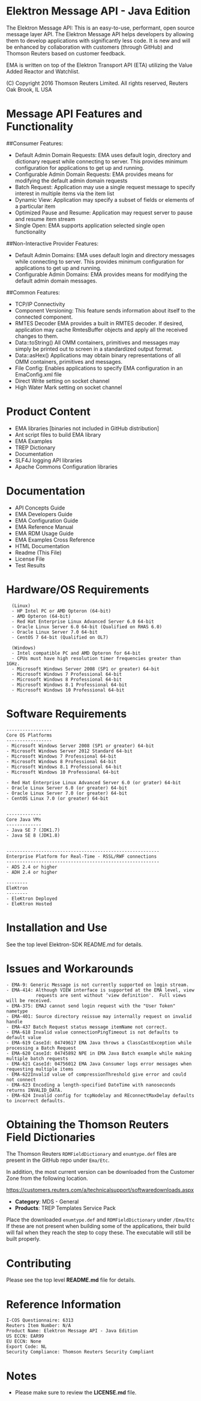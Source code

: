 

# Elektron Message API - Java Edition


The Elektron Message API: This is an easy-to-use, performant, open source message layer API. The Elektron Message API helps developers by allowing them to develop applications with significantly less code. It is new and will be enhanced by collaboration with customers (through GitHub) and Thomson Reuters based on customer feedback.

EMA is written on top of the Elektron Transport API (ETA) utilizing    the Value Added Reactor and Watchlist.  

(C) Copyright 2016 Thomson Reuters Limited. All rights reserved,
Reuters Oak Brook, IL USA
  


# Message API Features and Functionality

##Consumer Features:
- Default Admin Domain Requests: EMA uses default login, directory and 
      dictionary request while connecting to server. This provides minimum 
      configuration for applications to get up and running.   
- Configurable Admin Domain Requests:  EMA provides means for modifying the default admin domain requests
- Batch Request: Application may use a single request message to specify interest in multiple items via the item list
- Dynamic View:	Application may specify a subset of fields or elements of a particular item
- Optimized Pause and Resume: Application may request server to pause and resume item stream
- Single Open: EMA supports application selected single open functionality
	  



##Non-Interactive Provider Features:

- Default Admin Domains: EMA uses default login and directory messages while connecting to server. This provides minimum configuration for applications to get up and running.
- Configurable Admin Domains:  EMA provides means for modifying the default admin domain messages. 		

##Common Features:

- TCP/IP Connectivity
- Component Versioning: This feature sends information about itself to the connected component.
- RMTES Decoder	EMA provides a built in RMTES decoder. If desired, application may cache RmtesBuffer objects and apply all the received changes to them.
- Data::toString()	All OMM containers, primitives and messages may simply be printed out to screen in a standardized output format. 
- Data::asHex()	Applications may obtain binary representations of all OMM containers, primitives and messages.
- File Config:	Enables applications to specify EMA configuration in an      EmaConfig.xml file
- Direct Write setting on socket channel
- High Water Mark setting on socket channel
		


# Product Content

- EMA libraries [binaries not included in GitHub distribution]
- Ant script files to build EMA library
- EMA Examples
- TREP Dictionary
- Documentation 
- SLF4J logging API libraries
- Apache Commons Configuration libraries 
	
			
# Documentation

- API Concepts Guide
- EMA Developers Guide
- EMA Configuration Guide
- EMA Reference Manual
- EMA RDM Usage Guide
- EMA Examples Cross Reference
- HTML Documentation
- Readme (This File)
- License File
- Test Results
	


# Hardware/OS Requirements

      (Linux)
      - HP Intel PC or AMD Opteron (64-bit)
      - AMD Opteron (64-bit)
      - Red Hat Enterprise Linux Advanced Server 6.0 64-bit 
      - Oracle Linux Server 6.0 64-bit (Qualified on RHAS 6.0)
      - Oracle Linux Server 7.0 64-bit
	  - CentOS 7 64-bit (Qualified on OL7)

      (Windows)
      - Intel compatible PC and AMD Opteron for 64-bit
      - CPUs must have high resolution timer frequencies greater than 1GHz.
      - Microsoft Windows Server 2008 (SP1 or greater) 64-bit 
      - Microsoft Windows 7 Professional 64-bit
      - Microsoft Windows 8 Professional 64-bit
      - Microsoft Windows 8.1 Professional 64-bit 
      - Microsoft Windows 10 Professional 64-bit



# Software Requirements
	
    ----------------- 
    Core OS Platforms
    ----------------- 
    - Microsoft Windows Server 2008 (SP1 or greater) 64-bit
    - Microsoft Windows Server 2012 Standard 64-bit
    - Microsoft Windows 7 Professional 64-bit
    - Microsoft Windows 8 Professional 64-bit
    - Microsoft Windows 8.1 Professional 64-bit   
    - Microsoft Windows 10 Professional 64-bit   

    - Red Hat Enterprise Linux Advanced Server 6.0 (or grater) 64-bit 
    - Oracle Linux Server 6.0 (or greater) 64-bit 
    - Oracle Linux Server 7.0 (or greater) 64-bit
    - CentOS Linux 7.0 (or greater) 64-bit

    
	-------------
    Core Java VMs  
    -------------
    - Java SE 7 (JDK1.7)
    - Java SE 8 (JDK1.8)

		  
    ---------------------------------------------------------
    Enterprise Platform for Real-Time - RSSL/RWF connections
    ---------------------------------------------------------
    - ADS 2.4 or higher
    - ADH 2.4 or higher
	  
    --------
    EleKtron
    --------
    - EleKtron Deployed
    - EleKtron Hosted
      
      
# Installation and Use

See the top level Elektron-SDK README.md for details.


	  
# Issues and Workarounds

    - EMA-9: Generic Message is not currently supported on login stream.
    - EMA-414: Although VIEW interface is supported at the EMA level, view
               requests are sent without ‘view definition'.  Full views will be received.
    - EMA-375: EMAJ cannot send login request with the "User Token" nametype
    - EMA-401: Source directory reissue may internally request on invalid handle
    - EMA-437 Batch Request status message itemName not correct.
	- EMA-618 Invalid value connectionPingTimeout is not defaults to default value
    - EMA-619 CaseId: 04749617 EMA Java throws a ClassCastException while processing a Batch Request
    - EMA-620 CaseId: 04745892 NPE in EMA Java Batch example while making multiple batch requests
    - EMA-621 CaseId: 04756012 EMA Java Consumer logs error messages when requesting multiple items
	- EMA-622Invalid value of compressionThreshold give error and could not connect
    - EMA-623 Encoding a length-specified DateTime with nanoseconds returns INVALID_DATA.
    - EMA-624 Invalid config for tcpNodelay and REconnectMaxDelay defaults to incorrect defaults.
 

# Obtaining the Thomson Reuters Field Dictionaries


The Thomson Reuters `RDMFieldDictionary` and `enumtype.def` files are present in the GitHub repo under `Ema/Etc`.

In addition, the most current version can be downloaded from the Customer Zone from the following location.

https://customers.reuters.com/a/technicalsupport/softwaredownloads.aspx

- **Category**: MDS - General
- **Products**: TREP Templates Service Pack

Place the downloaded `enumtype.def` and `RDMFieldDictionary` under `/Ema/Etc` If these are not present when building some of the applications, their build will fail when they reach the step to copy these. The executable will still be built properly. 

# Contributing
Please see the top level **README.md** file for details.


# Reference Information

    I-COS Questionnaire: 6313
    Reuters Item Number: N/A
    Product Name: Elektron Message API - Java Edition
    US ECCN: EAR99
    EU ECCN: None
    Export Code: NL
    Security Compliance: Thomson Reuters Security Compliant
	  

# Notes
- Please make sure to review the **LICENSE.md** file.

